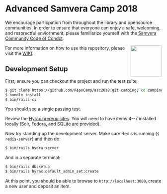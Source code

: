 # Advanced Samvera Camp 2018

We encourage particpation from throughout the library and opensource communities.  In order to ensure that everyone can enjoy a safe, welcoming, and resprectful enviornment, please familiarize yourself with the [Samvera Community Code of Condct](https://wiki.duraspace.org/display/samvera/Code+of+Conduct).

<img align='right' height='100px' src='http://camp.curationexperts.com/sample-assets/DCE-Sm-Square.png' />

For more information on how to use this repository, please visit the [WIKI](https://github.com/RepoCamp/asc2018/wiki).

## Development Setup

First, ensure you can checkout the project and run the test suite:

```sh
$ git clone https://github.com/RepoCamp/asc2018.git camping; cd camping
$ bundle install
$ bin/rails ci
```

You should see a single passing test.

Review the [Hyrax prerequisites](https://github.com/samvera/hyrax/#prerequisites). You will need to have items 4--7 installed locally (Solr, Fedora, and SQLite are provided).

Now try standing up the development server. Make sure Redis is running (`$ redis-server`) and then do:

```sh
$ bin/rails hydra:server
```

And in a separate terminal:

```sh
$ bin/rails db:setup
$ bin/rails hyrax:default_admin_set:create
```

At this point, you should be able to browse to `http://localhost:3000`, create a new user and deposit an item.
